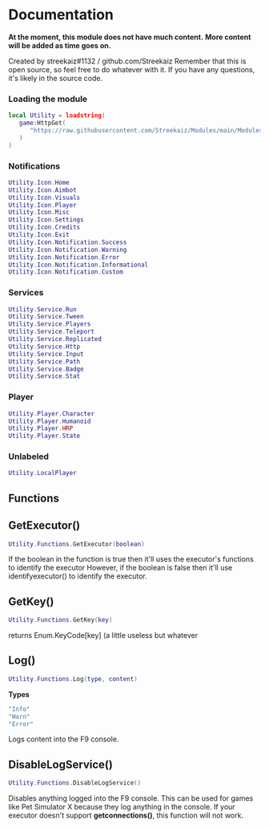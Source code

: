 # Documentation

**At the moment, this module does not have much content.**
**More content will be added as time goes on.**

Created by streekaiz#1132 / github.com/Streekaiz
Remember that this is open source, so feel free to do whatever with it.
If you have any questions, it's likely in the source code.

### Loading the module
```lua
local Utility = loadstring(
   game:HttpGet(
      "https://raw.githubusercontent.com/Streekaiz/Modules/main/Modules/Variables/Module.lua"
   )
)
```

### Notifications
```lua
Utility.Icon.Home
Utility.Icon.Aimbot
Utility.Icon.Visuals
Utility.Icon.Player
Utility.Icon.Misc
Utility.Icon.Settings
Utility.Icon.Credits
Utility.Icon.Exit
Utility.Icon.Notification.Success
Utility.Icon.Notification.Warning
Utility.Icon.Notification.Error
Utility.Icon.Notification.Informational
Utility.Icon.Notification.Custom
```

### Services
```lua
Utility.Service.Run
Utility.Service.Tween
Utility.Service.Players
Utility.Service.Teleport
Utility.Service.Replicated
Utility.Service.Http
Utility.Service.Input
Utility.Service.Path
Utility.Service.Badge
Utility.Service.Stat
```

### Player
```lua
Utility.Player.Character
Utility.Player.Humanoid
Utility.Player.HRP
Utility.Player.State
```

### Unlabeled
```lua
Utility.LocalPlayer
```
## Functions
## GetExecutor()
```lua
Utility.Functions.GetExecutor(boolean)
```
If the boolean in the function is true then it'll uses the executor's functions to identify the executor
However, if the boolean is false then it'll use identifyexecutor() to identify the executor.

## GetKey()

```lua
Utility.Functions.GetKey(key)
```
returns Enum.KeyCode[key] (a little useless but whatever
## Log()
```lua
Utility.Functions.Log(type, content)
```
**Types**
```lua
"Info"
"Warn"
"Error"
```
Logs content into the F9 console.
## DisableLogService()
```lua
Utility.Functions.DisableLogService()
```
Disables anything logged into the F9 console. This can be used for games like Pet Simulator X because they log anything in the console.
If your executor doesn't support **getconnections()**, this function will not work.
